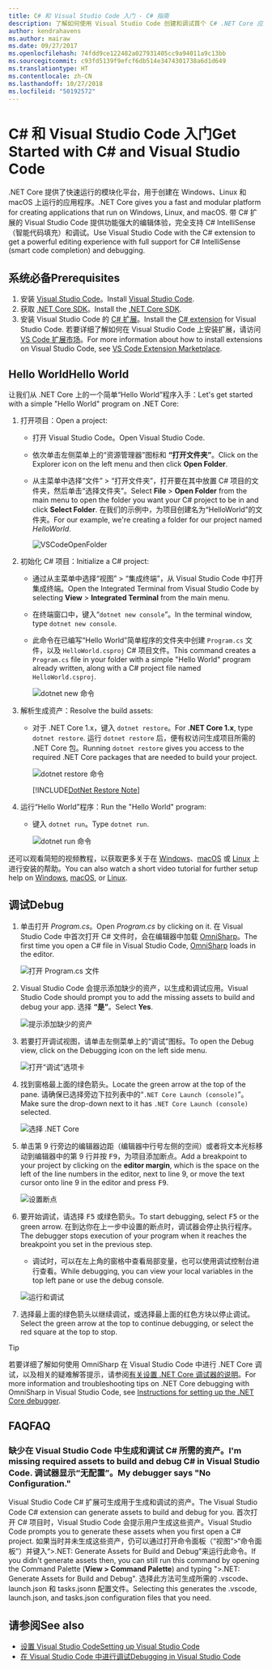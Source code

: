 ```yaml
---
title: C# 和 Visual Studio Code 入门 - C# 指南
description: 了解如何使用 Visual Studio Code 创建和调试首个 C# .NET Core 应用。
author: kendrahavens
ms.author: mairaw
ms.date: 09/27/2017
ms.openlocfilehash: 74fdd9ce122482a027931405cc9a94011a9c13bb
ms.sourcegitcommit: c93fd5139f9efcf6db514e3474301738a6d1d649
ms.translationtype: HT
ms.contentlocale: zh-CN
ms.lasthandoff: 10/27/2018
ms.locfileid: "50192572"
---
```

# <a name="get-started-with-c-and-visual-studio-code"></a><span data-ttu-id="e27ac-103">C# 和 Visual Studio Code 入门</span><span class="sxs-lookup"><span data-stu-id="e27ac-103">Get Started with C# and Visual Studio Code</span></span>

<span data-ttu-id="e27ac-104">.NET Core 提供了快速运行的模块化平台，用于创建在 Windows、Linux 和 macOS 上运行的应用程序。</span><span class="sxs-lookup"><span data-stu-id="e27ac-104">.NET Core gives you a fast and modular platform for creating applications that run on Windows, Linux, and macOS.</span></span> <span data-ttu-id="e27ac-105">带 C# 扩展的 Visual Studio Code 提供功能强大的编辑体验，完全支持 C# IntelliSense（智能代码填充）和调试。</span><span class="sxs-lookup"><span data-stu-id="e27ac-105">Use Visual Studio Code with the C# extension to get a powerful editing experience with full support for C# IntelliSense (smart code completion) and debugging.</span></span>

## <a name="prerequisites"></a><span data-ttu-id="e27ac-106">系统必备</span><span class="sxs-lookup"><span data-stu-id="e27ac-106">Prerequisites</span></span>

1. <span data-ttu-id="e27ac-107">安装 [Visual Studio Code](https://code.visualstudio.com/)。</span><span class="sxs-lookup"><span data-stu-id="e27ac-107">Install [Visual Studio Code](https://code.visualstudio.com/).</span></span>
2. <span data-ttu-id="e27ac-108">获取 [.NET Core SDK](https://www.microsoft.com/net/download/core)。</span><span class="sxs-lookup"><span data-stu-id="e27ac-108">Install the [.NET Core SDK](https://www.microsoft.com/net/download/core).</span></span>
3. <span data-ttu-id="e27ac-109">安装 Visual Studio Code 的 [C# 扩展](https://marketplace.visualstudio.com/items?itemName=ms-vscode.csharp)。</span><span class="sxs-lookup"><span data-stu-id="e27ac-109">Install the [C# extension](https://marketplace.visualstudio.com/items?itemName=ms-vscode.csharp) for Visual Studio Code.</span></span> <span data-ttu-id="e27ac-110">若要详细了解如何在 Visual Studio Code 上安装扩展，请访问 [VS Code 扩展市场](https://code.visualstudio.com/docs/editor/extension-gallery)。</span><span class="sxs-lookup"><span data-stu-id="e27ac-110">For more information about how to install extensions on Visual Studio Code, see [VS Code Extension Marketplace](https://code.visualstudio.com/docs/editor/extension-gallery).</span></span>

## <a name="hello-world"></a><span data-ttu-id="e27ac-111">Hello World</span><span class="sxs-lookup"><span data-stu-id="e27ac-111">Hello World</span></span>

<span data-ttu-id="e27ac-112">让我们从 .NET Core 上的一个简单“Hello World”程序入手：</span><span class="sxs-lookup"><span data-stu-id="e27ac-112">Let's get started with a simple "Hello World" program on .NET Core:</span></span>

1. <span data-ttu-id="e27ac-113">打开项目：</span><span class="sxs-lookup"><span data-stu-id="e27ac-113">Open a project:</span></span>

    * <span data-ttu-id="e27ac-114">打开 Visual Studio Code。</span><span class="sxs-lookup"><span data-stu-id="e27ac-114">Open Visual Studio Code.</span></span>
    * <span data-ttu-id="e27ac-115">依次单击左侧菜单上的“资源管理器”图标和 **“打开文件夹”**。</span><span class="sxs-lookup"><span data-stu-id="e27ac-115">Click on the Explorer icon on the left menu and then click **Open Folder**.</span></span>
    * <span data-ttu-id="e27ac-116">从主菜单中选择“文件” > “打开文件夹”，打开要在其中放置 C# 项目的文件夹，然后单击“选择文件夹”。</span><span class="sxs-lookup"><span data-stu-id="e27ac-116">Select **File** > **Open Folder** from the main menu to open the folder you want your C# project to be in and click **Select Folder**.</span></span> <span data-ttu-id="e27ac-117">在我们的示例中，为项目创建名为“HelloWorld”的文件夹。</span><span class="sxs-lookup"><span data-stu-id="e27ac-117">For our example, we're creating a folder for our project named *HelloWorld*.</span></span>

      ![VSCodeOpenFolder](media/with-visual-studio-code/vscodeopenfolder.png)

2. <span data-ttu-id="e27ac-119">初始化 C# 项目：</span><span class="sxs-lookup"><span data-stu-id="e27ac-119">Initialize a C# project:</span></span>
    * <span data-ttu-id="e27ac-120">通过从主菜单中选择“视图” > “集成终端”，从 Visual Studio Code 中打开集成终端。</span><span class="sxs-lookup"><span data-stu-id="e27ac-120">Open the Integrated Terminal from Visual Studio Code by selecting **View** > **Integrated Terminal** from the main menu.</span></span>
    * <span data-ttu-id="e27ac-121">在终端窗口中，键入“`dotnet new console`”。</span><span class="sxs-lookup"><span data-stu-id="e27ac-121">In the terminal window, type `dotnet new console`.</span></span>
    * <span data-ttu-id="e27ac-122">此命令在已编写“Hello World”简单程序的文件夹中创建 `Program.cs` 文件，以及 `HelloWorld.csproj` C# 项目文件。</span><span class="sxs-lookup"><span data-stu-id="e27ac-122">This command creates a `Program.cs` file in your folder with a simple "Hello World" program already written, along with a C# project file named `HelloWorld.csproj`.</span></span>

      ![dotnet new 命令](media/with-visual-studio-code/dotnetnew.png)

3. <span data-ttu-id="e27ac-124">解析生成资产：</span><span class="sxs-lookup"><span data-stu-id="e27ac-124">Resolve the build assets:</span></span>

    * <span data-ttu-id="e27ac-125">对于 .NET Core 1.x，键入 `dotnet restore`。</span><span class="sxs-lookup"><span data-stu-id="e27ac-125">For **.NET Core 1.x**, type `dotnet restore`.</span></span> <span data-ttu-id="e27ac-126">运行 `dotnet restore` 后，便有权访问生成项目所需的 .NET Core 包。</span><span class="sxs-lookup"><span data-stu-id="e27ac-126">Running `dotnet restore` gives you access to the  required .NET Core packages that are needed to build your project.</span></span>

      ![dotnet restore 命令](media/with-visual-studio-code/dotnetrestore.png)

      [!INCLUDE[DotNet Restore Note](~/includes/dotnet-restore-note.md)]

4. <span data-ttu-id="e27ac-128">运行“Hello World”程序：</span><span class="sxs-lookup"><span data-stu-id="e27ac-128">Run the "Hello World" program:</span></span>

    * <span data-ttu-id="e27ac-129">键入 `dotnet run`。</span><span class="sxs-lookup"><span data-stu-id="e27ac-129">Type `dotnet run`.</span></span>

      ![dotnet run 命令](media/with-visual-studio-code/dotnetrun.png)

<span data-ttu-id="e27ac-131">还可以观看简短的视频教程，以获取更多关于在 [Windows](https://channel9.msdn.com/Blogs/dotnet/Get-started-with-VS-Code-using-CSharp-and-NET-Core)、[macOS](https://channel9.msdn.com/Blogs/dotnet/Get-started-with-VS-Code-using-CSharp-and-NET-Core-on-MacOS) 或 [Linux](https://channel9.msdn.com/Blogs/dotnet/Get-started-with-VS-Code-Csharp-dotnet-Core-Ubuntu) 上进行安装的帮助。</span><span class="sxs-lookup"><span data-stu-id="e27ac-131">You can also watch a short video tutorial for further setup help on [Windows](https://channel9.msdn.com/Blogs/dotnet/Get-started-with-VS-Code-using-CSharp-and-NET-Core), [macOS](https://channel9.msdn.com/Blogs/dotnet/Get-started-with-VS-Code-using-CSharp-and-NET-Core-on-MacOS), or [Linux](https://channel9.msdn.com/Blogs/dotnet/Get-started-with-VS-Code-Csharp-dotnet-Core-Ubuntu).</span></span>

## <a name="debug"></a><span data-ttu-id="e27ac-132">调试</span><span class="sxs-lookup"><span data-stu-id="e27ac-132">Debug</span></span>

1. <span data-ttu-id="e27ac-133">单击打开 *Program.cs*。</span><span class="sxs-lookup"><span data-stu-id="e27ac-133">Open *Program.cs* by clicking on it.</span></span> <span data-ttu-id="e27ac-134">在 Visual Studio Code 中首次打开 C# 文件时，会在编辑器中加载 [OmniSharp](https://www.omnisharp.net/)。</span><span class="sxs-lookup"><span data-stu-id="e27ac-134">The first time you open a C# file in Visual Studio Code, [OmniSharp](https://www.omnisharp.net/) loads in the editor.</span></span>

    ![打开 Program.cs 文件](media/with-visual-studio-code/opencs.png)

2. <span data-ttu-id="e27ac-136">Visual Studio Code 会提示添加缺少的资产，以生成和调试应用。</span><span class="sxs-lookup"><span data-stu-id="e27ac-136">Visual Studio Code should prompt you to add the missing assets to build and debug your app.</span></span> <span data-ttu-id="e27ac-137">选择 **“是”**。</span><span class="sxs-lookup"><span data-stu-id="e27ac-137">Select **Yes**.</span></span>

    ![提示添加缺少的资产](media/with-visual-studio-code/missing-assets.png)

3. <span data-ttu-id="e27ac-139">若要打开调试视图，请单击左侧菜单上的“调试”图标。</span><span class="sxs-lookup"><span data-stu-id="e27ac-139">To open the Debug view, click on the Debugging icon on the left side menu.</span></span>

    ![打开“调试”选项卡](media/with-visual-studio-code/opendebug.png)

4. <span data-ttu-id="e27ac-141">找到窗格最上面的绿色箭头。</span><span class="sxs-lookup"><span data-stu-id="e27ac-141">Locate the green arrow at the top of the pane.</span></span> <span data-ttu-id="e27ac-142">请确保已选择旁边下拉列表中的“`.NET Core Launch (console)`”。</span><span class="sxs-lookup"><span data-stu-id="e27ac-142">Make sure the drop-down next to it has `.NET Core Launch (console)` selected.</span></span>

    ![选择 .NET Core](media/with-visual-studio-code/selectcore.png)

5. <span data-ttu-id="e27ac-144">单击第 9 行旁边的编辑器边距（编辑器中行号左侧的空间）或者将文本光标移动到编辑器中的第 9 行并按 <kbd>F9</kbd>，为项目添加断点。</span><span class="sxs-lookup"><span data-stu-id="e27ac-144">Add a breakpoint to your project by clicking on the **editor margin**, which is the space on the left of the line numbers in the editor, next to line 9, or move the text cursor onto line 9 in the editor and  press <kbd>F9</kbd>.</span></span>

    ![设置断点](media/with-visual-studio-code/setbreakpoint.png)

6. <span data-ttu-id="e27ac-146">要开始调试，请选择 <kbd>F5</kbd> 或绿色箭头。</span><span class="sxs-lookup"><span data-stu-id="e27ac-146">To start debugging, select <kbd>F5</kbd> or the green arrow.</span></span> <span data-ttu-id="e27ac-147">在到达你在上一步中设置的断点时，调试器会停止执行程序。</span><span class="sxs-lookup"><span data-stu-id="e27ac-147">The debugger stops execution of your program when it reaches the breakpoint you set in the previous step.</span></span>
    * <span data-ttu-id="e27ac-148">调试时，可以在左上角的窗格中查看局部变量，也可以使用调试控制台进行查看。</span><span class="sxs-lookup"><span data-stu-id="e27ac-148">While debugging, you can view your local variables in the top left pane or use the debug console.</span></span>

    ![运行和调试](media/with-visual-studio-code/rundebug.png)

7. <span data-ttu-id="e27ac-150">选择最上面的绿色箭头以继续调试，或选择最上面的红色方块以停止调试。</span><span class="sxs-lookup"><span data-stu-id="e27ac-150">Select the green arrow at the top to continue debugging, or select the red square at the top to stop.</span></span>

> [!TIP]
> <span data-ttu-id="e27ac-151">若要详细了解如何使用 OmniSharp 在 Visual Studio Code 中进行 .NET Core 调试，以及相关的疑难解答提示，请参阅[有关设置 .NET Core 调试器的说明](https://github.com/OmniSharp/omnisharp-vscode/blob/master/debugger.md)。</span><span class="sxs-lookup"><span data-stu-id="e27ac-151">For more information and troubleshooting tips on .NET Core debugging with OmniSharp in Visual Studio Code, see [Instructions for setting up the .NET Core debugger](https://github.com/OmniSharp/omnisharp-vscode/blob/master/debugger.md).</span></span>

## <a name="faq"></a><span data-ttu-id="e27ac-152">FAQ</span><span class="sxs-lookup"><span data-stu-id="e27ac-152">FAQ</span></span>

### <a name="im-missing-required-assets-to-build-and-debug-c-in-visual-studio-code-my-debugger-says-no-configuration"></a><span data-ttu-id="e27ac-153">缺少在 Visual Studio Code 中生成和调试 C# 所需的资产。</span><span class="sxs-lookup"><span data-stu-id="e27ac-153">I'm missing required assets to build and debug C# in Visual Studio Code.</span></span> <span data-ttu-id="e27ac-154">调试器显示“无配置”。</span><span class="sxs-lookup"><span data-stu-id="e27ac-154">My debugger says "No Configuration."</span></span>

<span data-ttu-id="e27ac-155">Visual Studio Code C# 扩展可生成用于生成和调试的资产。</span><span class="sxs-lookup"><span data-stu-id="e27ac-155">The Visual Studio Code C# extension can generate assets to build and debug for you.</span></span> <span data-ttu-id="e27ac-156">首次打开 C# 项目时，Visual Studio Code 会提示用户生成这些资产。</span><span class="sxs-lookup"><span data-stu-id="e27ac-156">Visual Studio Code prompts you to generate these assets when you first open a C# project.</span></span> <span data-ttu-id="e27ac-157">如果当时并未生成这些资产，仍可以通过打开命令面板（“视图”>“命令面板”）并键入“>.NET: Generate Assets for Build and Debug”来运行此命令。</span><span class="sxs-lookup"><span data-stu-id="e27ac-157">If you didn't generate assets then, you can still run this command by opening the Command Palette (**View > Command Palette**) and typing ">.NET: Generate Assets for Build and Debug".</span></span> <span data-ttu-id="e27ac-158">选择此方法可生成所需的 .vscode、launch.json 和 tasks.jsonn 配置文件。</span><span class="sxs-lookup"><span data-stu-id="e27ac-158">Selecting this generates the .vscode, launch.json, and tasks.json configuration files that you need.</span></span>

## <a name="see-also"></a><span data-ttu-id="e27ac-159">请参阅</span><span class="sxs-lookup"><span data-stu-id="e27ac-159">See also</span></span>

* [<span data-ttu-id="e27ac-160">设置 Visual Studio Code</span><span class="sxs-lookup"><span data-stu-id="e27ac-160">Setting up Visual Studio Code</span></span>](https://code.visualstudio.com/docs/setup/setup-overview)
* [<span data-ttu-id="e27ac-161">在 Visual Studio Code 中进行调试</span><span class="sxs-lookup"><span data-stu-id="e27ac-161">Debugging in Visual Studio Code</span></span>](https://code.visualstudio.com/Docs/editor/debugging)
